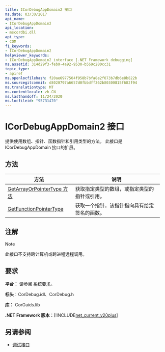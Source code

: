 ```yaml
---
title: ICorDebugAppDomain2 接口
ms.date: 03/30/2017
api_name:
- ICorDebugAppDomain2
api_location:
- mscordbi.dll
api_type:
- COM
f1_keywords:
- ICorDebugAppDomain2
helpviewer_keywords:
- ICorDebugAppDomain2 interface [.NET Framework debugging]
ms.assetid: 314d29f3-feb0-4a92-9530-b569c280cc31
topic_type:
- apiref
ms.openlocfilehash: f20ae6977504f958b7bfa8e2f073b7db6e8b822b
ms.sourcegitcommit: d8020797a6657d0fbbdff362b80300815f682f94
ms.translationtype: MT
ms.contentlocale: zh-CN
ms.lasthandoff: 11/24/2020
ms.locfileid: "95731470"
---
```

# <a name="icordebugappdomain2-interface"></a>ICorDebugAppDomain2 接口

提供使用数组、指针、函数指针和引用类型的方法。 此接口是 ICorDebugAppDomain 接口的扩展。  
  
## <a name="methods"></a>方法  
  
|方法|说明|  
|------------|-----------------|  
|[GetArrayOrPointerType 方法](icordebugappdomain2-getarrayorpointertype-method.md)|获取指定类型的数组，或指定类型的指针或引用。|  
|[GetFunctionPointerType](icordebugappdomain2-getfunctionpointertype-method.md)|获取一个指针，该指针指向具有给定签名的函数。|  
  
## <a name="remarks"></a>注解  
  
> [!NOTE]
> 此接口不支持跨计算机或跨进程远程调用。  
  
## <a name="requirements"></a>要求  

 **平台：** 请参阅 [系统要求](../../get-started/system-requirements.md)。  
  
 **标头**：CorDebug.idl、CorDebug.h  
  
 **库：** CorGuids.lib  
  
 **.NET Framework 版本：**[!INCLUDE[net_current_v20plus](../../../../includes/net-current-v20plus-md.md)]  
  
## <a name="see-also"></a>另请参阅

- [调试接口](debugging-interfaces.md)

